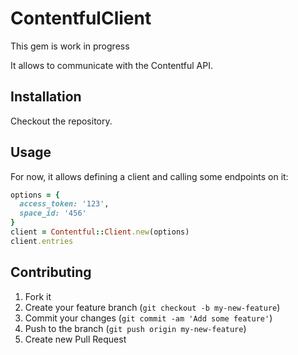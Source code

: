 # ContentfulClient

This gem is work in progress

It allows to communicate with the Contentful API.

## Installation

Checkout the repository.

## Usage

For now, it allows defining a client and calling some endpoints on it:

```ruby
options = {
  access_token: '123',
  space_id: '456'
}
client = Contentful::Client.new(options)
client.entries
```

## Contributing

1. Fork it
2. Create your feature branch (`git checkout -b my-new-feature`)
3. Commit your changes (`git commit -am 'Add some feature'`)
4. Push to the branch (`git push origin my-new-feature`)
5. Create new Pull Request
